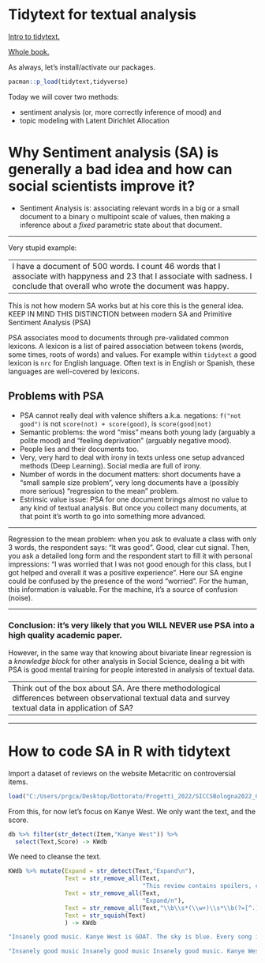 Tidytext for textual analysis
================

[Intro to
tidytext.](https://cran.r-project.org/web/packages/tidytext/vignettes/tidytext.html)

[Whole book.](https://www.tidytextmining.com/)

As always, let’s install/activate our packages.

``` r
pacman::p_load(tidytext,tidyverse)
```

Today we will cover two methods:

-   sentiment analysis (or, more correctly inference of mood) and
-   topic modeling with Latent Dirichlet Allocation

# Why Sentiment analysis (SA) is generally a bad idea and how can social scientists improve it?

-   Sentiment Analysis is: associating relevant words in a big or a
    small document to a binary o multipoint scale of values, then making
    a inference about a *fixed* parametric state about that document.

------------------------------------------------------------------------

Very stupid example:

|                                                                                                                                                                                  |
|----------------------------------------------------------------------------------------------------------------------------------------------------------------------------------|
| I have a document of 500 words. I count 46 words that I associate with happyness and 23 that I associate with sadness. I conclude that overall who wrote the document was happy. |

This is not how modern SA works but at his core this is the general
idea. KEEP IN MIND THIS DISTINCTION between modern SA and Primitive
Sentiment Analysis (PSA)

PSA associates mood to documents through pre-validated common lexicons.
A lexicon is a list of paired association between tokens (words, some
times, roots of words) and values. For example within `tidytext` a good
lexicon is `nrc` for English language. Often text is in English or
Spanish, these languages are well-covered by lexicons.

## Problems with PSA

-   PSA cannot really deal with valence shifters a.k.a. negations:
    `f("not good")` is not `score(not) + score(good)`, is
    `score(good|not)`
-   Semantic problems: the word “miss” means both young lady (arguably a
    polite mood) and “feeling deprivation” (arguably negative mood).
-   People lies and their documents too.
-   Very, very hard to deal with irony in texts unless one setup
    advanced methods (Deep Learning). Social media are full of irony.
-   Number of words in the document matters: short documents have a
    “small sample size problem”, very long documents have a (possibly
    more serious) “regression to the mean” problem.
-   Estrinsic value issue: PSA for one document brings almost no value
    to any kind of textual analysis. But once you collect many
    documents, at that point it’s worth to go into something more
    advanced.

------------------------------------------------------------------------

Regression to the mean problem: when you ask to evaluate a class with
only 3 words, the respondent says: “It was good”. Good, clear cut
signal. Then, you ask a detailed long form and the respondent start to
fill it with personal impressions: “I was worried that I was not good
enough for this class, but I got helped and overall it was a positive
experience”. Here our SA engine could be confused by the presence of the
word “worried”. For the human, this information is valuable. For the
machine, it’s a source of confusion (noise).

------------------------------------------------------------------------

### Conclusion: it’s very likely that you WILL NEVER use PSA into a high quality academic paper.

However, in the same way that knowing about bivariate linear regression
is a *knowledge block* for other analysis in Social Science, dealing a
bit with PSA is good mental training for people interested in analysis
of textual data.

|                                                                                                                                                      |
|------------------------------------------------------------------------------------------------------------------------------------------------------|
| Think out of the box about SA. Are there methodological differences between observational textual data and survey textual data in application of SA? |

------------------------------------------------------------------------

# How to code SA in R with tidytext

Import a dataset of reviews on the website Metacritic on controversial
items.

``` r
load("C:/Users/prgca/Desktop/Dottorato/Progetti_2022/SICCSBologna2022_ClassMaterials/Classes/3 tidytext for analysis/Controversial_Metacritic.RData")
```

From this, for now let’s focus on Kanye West. We only want the text, and
the score.

``` r
db %>% filter(str_detect(Item,"Kanye West")) %>%
  select(Text,Score) -> KWdb
```

We need to cleanse the text.

``` r
KWdb %>% mutate(Expand = str_detect(Text,"Expand\n"),
                Text = str_remove_all(Text,
                                      "This review contains spoilers, click expand to view."),
                Text = str_remove_all(Text,
                                      "Expand/n"),
                Text = str_remove_all(Text,"\\b\\s*(\\w+)\\s*\\b(?=[^.]*\\b\\1\\b)"),
                Text = str_squish(Text)
                ) -> KWdb
```

``` r
"Insanely good music. Kanye West is GOAT. The sky is blue. Every song is at least an 8. (with 5 of them 10 imo). His best album i dare say, even better than MBDTF. When people listen to it they’ll go mad, great features who all do equally well and sing sick verses/lyrics. Kanye West is a genius, he creates beautiful songs that blend in well and transition into one another, compelling Insanely good music. Kanye West is GOAT. The sky is blue. Every song is at least an 8. (with 5 of them 10 imo). His best album i dare say, even better than MBDTF. When people listen to it they’ll go mad, great features who all do equally well and sing sick verses/lyrics. genius, he creates beautiful songsblendwelltransition into one another, compelling storytelling, the type that hookslistenermakes them not get old of it, Theis 100% Kanye West’s best song OAT (bold statement i know) I’d say they’re all30, a few in his top 10 and 5.999999999/10… Expand" %>% str_remove_all("\\b\\s*(\\w+)\\s*\\b(?=[^.]*\\b\\1\\b)")
```

``` r
"Insanely good music Insanely good music Insanely good music. Kanye West music is GOAT. The sky is blue." %>% str_remove_all("\\b\\s*(\\w+)\\s*\\b(?=[^.]*\\b\\1\\b)")
```
